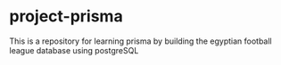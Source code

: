 # project-prisma
This is a repository for learning prisma by building the egyptian football league database using postgreSQL
